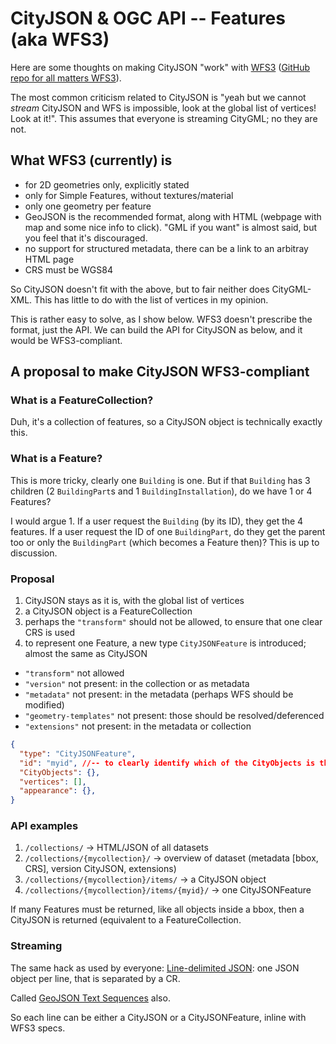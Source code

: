 
# CityJSON & OGC API -- Features (aka WFS3)

Here are some thoughts on making CityJSON "work" with [WFS3](docs.opengeospatial.org/is/17-069r3/17-069r3.html) ([GitHub repo for all matters WFS3](https://github.com/opengeospatial/ogcapi-features)).

The most common criticism related to CityJSON is "yeah but we cannot *stream* CityJSON and WFS is impossible, look at the global list of vertices! Look at it!".
This assumes that everyone is streaming CityGML; no they are not.


## What WFS3 (currently) is

- for 2D geometries only, explicitly stated
- only for Simple Features, without textures/material
- only one geometry per feature
- GeoJSON is the recommended format, along with HTML (webpage with map and some nice info to click). "GML if you want" is almost said, but you feel that it's discouraged.
- no support for structured metadata, there can be a link to an arbitray HTML page
- CRS must be WGS84

So CityJSON doesn't fit with the above, but to fair neither does CityGML-XML.
This has little to do with the list of vertices in my opinion.

This is rather easy to solve, as I show below.
WFS3 doesn't prescribe the format, just the API.
We can build the API for CityJSON as below, and it would be WFS3-compliant.



## A proposal to make CityJSON WFS3-compliant


### What is a FeatureCollection?

Duh, it's a collection of features, so a CityJSON object is technically exactly this.

### What is a Feature?

This is more tricky, clearly one `Building` is one. 
But if that `Building` has 3 children (2 `BuildingPart`s and 1 `BuildingInstallation`), do we have 1 or 4 Features?

I would argue 1.
If a user request the `Building` (by its ID), they get the 4 features.
If a user request the ID of one `BuildingPart`, do they get the parent too or only the `BuildingPart` (which becomes a Feature then)?
This is up to discussion.


### Proposal

1. CityJSON stays as it is, with the global list of vertices
1. a CityJSON object is a FeatureCollection
1. perhaps the `"transform"` should not be allowed, to ensure that one clear CRS is used
1. to represent one Feature, a new type `CityJSONFeature` is introduced; almost the same as CityJSON

  - `"transform"` not allowed
  - `"version"` not present: in the collection or as metadata
  - `"metadata"` not present: in the metadata (perhaps WFS should be modified)
  - `"geometry-templates"` not present: those should be resolved/deferenced
  - `"extensions"` not present: in the metadata or collection


```json
{
  "type": "CityJSONFeature",
  "id": "myid", //-- to clearly identify which of the CityObjects is the "main" one
  "CityObjects": {},
  "vertices": [],
  "appearance": {},
}
```

### API examples

1. `/collections/` -> HTML/JSON of all datasets
1. `/collections/{mycollection}/` -> overview of dataset (metadata [bbox, CRS], version CityJSON, extensions)
1. `/collections/{mycollection}/items/` -> a CityJSON object
1. `/collections/{mycollection}/items/{myid}/` -> one CityJSONFeature

If many Features must be returned, like all objects inside a bbox, then a CityJSON is returned (equivalent to a FeatureCollection.


### Streaming

The same hack as used by everyone: [Line-delimited JSON](https://en.m.wikipedia.org/wiki/JSON_streaming#Line-delimited_JSON): one JSON object per line, that is separated by a CR.

Called [GeoJSON Text Sequences](https://tools.ietf.org/html/rfc8142) also.

So each line can be either a CityJSON or a CityJSONFeature, inline with WFS3 specs.
